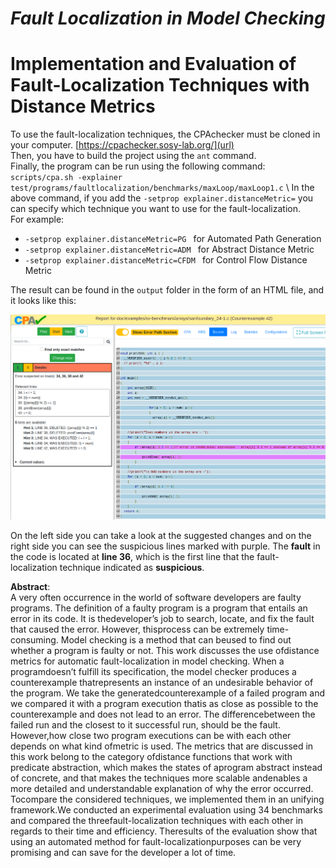 # _Fault Localization in Model Checking_
# Implementation and Evaluation of Fault-Localization Techniques with Distance Metrics

To use the fault-localization techniques, the CPAchecker must be cloned in your computer.
[https://cpachecker.sosy-lab.org/](url) \
Then, you have to build the project using the `ant` command. \
Finally, the program can be run using the following command: \
`scripts/cpa.sh -explainer test/programs/faultlocalization/benchmarks/maxLoop/maxLoop1.c` \ 
In the above command, if you add the `-setprop explainer.distanceMetric=` you can specify which technique you want to use for the fault-localization. \
For example: 
- `-setprop explainer.distanceMetric=PG ` for Automated Path Generation
- `-setprop explainer.distanceMetric=ADM ` for Abstract Distance Metric
- `-setprop explainer.distanceMetric=CFDM ` for Control Flow Distance Metric

The result can be found in the `output` folder in the form of an HTML file, and it looks like this:

![alt text](images/output.png)

On the left side you can take a look at the suggested changes and on the right side you can see the suspicious lines marked with purple.
The **fault** in the code is located at **line 36**, which is the first line that the fault-localization technique indicated as **suspicious**. 



**Abstract**: \
A very often occurrence in the world of software developers are faulty programs. The definition of a faulty program is a program that entails an error in its code.  It is thedeveloper’s job to search, locate, and fix the fault that caused the error. However, thisprocess can be extremely time-consuming.  Model checking is a method that can beused to find out whether a program is faulty or not.  This work discusses the use ofdistance metrics for automatic fault-localization in model checking. When a programdoesn’t  fulfill  its  specification,  the  model  checker  produces  a  counterexample  thatrepresents an instance of an undesirable behavior of the program. We take the generatedcounterexample of a failed program and we compared it with a program execution thatis as close as possible to the counterexample and does not lead to an error. The differencebetween the failed run and the closest to it successful run, should be the fault. However,how close two program executions can be with each other depends on what kind ofmetric is used.  The metrics that are discussed in this work belong to the category ofdistance functions that work with predicate abstraction, which makes the states of aprogram abstract instead of concrete, and that makes the techniques more scalable andenables a more detailed and understandable explanation of why the error occurred. Tocompare the considered techniques, we implemented them in an unifying framework.We conducted an experimental evaluation using 34 benchmarks and compared the threefault-localization techniques with each other in regards to their time and efficiency. Theresults of the evaluation show that using an automated method for fault-localizationpurposes can be very promising and can save for the developer a lot of time.

